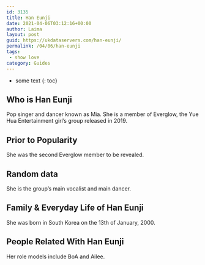 ```yaml
---
id: 3135
title: Han Eunji
date: 2021-04-06T03:12:16+00:00
author: Laima
layout: post
guid: https://ukdataservers.com/han-eunji/
permalink: /04/06/han-eunji
tags:
 - show love
category: Guides
---
```


* some text
{: toc}


## Who is Han Eunji
                  
                  
                  
Pop singer and dancer known as Mia. She is a member of Everglow, the Yue Hua Entertainment girl&#8217;s group released in 2019. 
                  
              
            
              
            
                
                
                
## Prior to Popularity
                  
                  
                  
She was the second Everglow member to be revealed. 
                  
              
            
              
            
                
                
                
## Random data
                  
                  
                  
She is the group&#8217;s main vocalist and main dancer. 
                  
              
            
              
            
                
                
                
## Family & Everyday Life of Han Eunji
                  
                  
                  
She was born in South Korea on the 13th of January, 2000. 
                  
              
            
              
            
                
                
                
## People Related With Han Eunji
                  
                  
                  
Her role models include BoA and Ailee.
                  
              
            
              
            
                
              
            
              
              
            
            
              
            
          
          
          